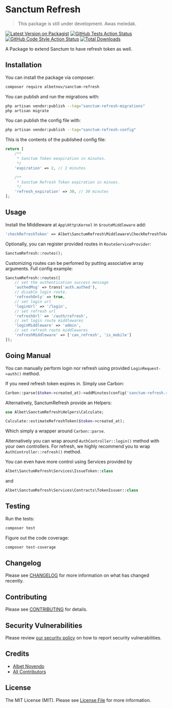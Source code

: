 # Sanctum Refresh

> This package is still under development. Awas meledak.

[![Latest Version on Packagist](https://img.shields.io/packagist/v/albetnov/sanctum-refresh.svg?style=flat-square)](https://packagist.org/packages/albetnov/sanctum-refresh)
[![GitHub Tests Action Status](https://img.shields.io/github/actions/workflow/status/albetnov/sanctum-refresh/run-tests.yml?branch=main&label=tests&style=flat-square)](https://github.com/albetnov/sanctum-refresh/actions?query=workflow%3Arun-tests+branch%3Amain)
[![GitHub Code Style Action Status](https://img.shields.io/github/actions/workflow/status/albetnov/sanctum-refresh/fix-php-code-style-issues.yml?branch=main&label=code%20style&style=flat-square)](https://github.com/albetnov/sanctum-refresh/actions?query=workflow%3A"Fix+PHP+code+style+issues"+branch%3Amain)
[![Total Downloads](https://img.shields.io/packagist/dt/albetnov/sanctum-refresh.svg?style=flat-square)](https://packagist.org/packages/albetnov/sanctum-refresh)

A Package to extend Sanctum to have refresh token as well.

## Installation

You can install the package via composer:

```bash
composer require albetnov/sanctum-refresh
```

You can publish and run the migrations with:

```bash
php artisan vendor:publish --tag="sanctum-refresh-migrations"
php artisan migrate
```

You can publish the config file with:

```bash
php artisan vendor:publish --tag="sanctum-refresh-config"
```

This is the contents of the published config file:

```php
return [
    /**
     * Sanctum Token eexpiration in minutes.
     */
    'expiration' => 2, // 2 minutes

    /**
     * Sanctum Refresh Token expiration in minues.
     */
    'refresh_expiration' => 30, // 30 minutes
];
```

## Usage

Install the Middleware at `App\Http\Kernel` in `$routeMiddleware` add:

```php
'checkRefreshToken' => Albet\SanctumRefresh\Middleware\CheckRefreshToken
```

Optionally, you can register provided routes in `RouteServiceProvider`:

```php
SanctumRefresh::routes();
```

Customizing routes can be perfomed by putting associative array arguments.
Full config example:

```php
SanctumRefresh::routes([
    // set the authentication success message
    'authedMsg' => trans('auth.authed'),
    // disable login route.
    'refreshOnly' => true,
    // set login url
    'loginUrl' => '/login',
    // set refresh url
    'refreshUrl' => '/auth/refresh',
    // set login route middlewares
    'loginMiddleware' => 'admin',
    // set refresh route middlewares
    'refreshMiddleware' => ['can_refresh', 'is_mobile']
]);
```

## Going Manual

You can manually perform login nor refresh using provided
`LoginRequest->auth()` method.

If you need refresh token expires in. Simply use Carbon:
```php
Carbon::parse($token->created_at)->addMinutes(config('sanctum-refresh.refresh_expiration'))
```

Alternatively, SanctumRefresh provide an Helpers:

```php
use Albet\SanctumRefresh\Helpers\Calculate;

Calculate::estimateRefreshToken($token->created_at);
```

Which simply a wrapper around `Carbon::parse`.

Alternatively you can wrap around `AuthController::login()` method with your own controllers.
For refresh, we highly recommend you to wrap `AuthController::refresh()` method.

You can even have more control using Services provided by

```php
Albet\SanctumRefresh\Services\IssueToken::class
```

and

```php
Albet\SanctumRefresh\Services\Contracts\TokenIssuer::class
```

## Testing

Run the tests:

```bash
composer test
```

Figure out the code coverage:

```bash
composer test-coverage
```

## Changelog

Please see [CHANGELOG](CHANGELOG.md) for more information on what has changed recently.

## Contributing

Please see [CONTRIBUTING](CONTRIBUTING.md) for details.

## Security Vulnerabilities

Please review [our security policy](../../security/policy) on how to report security vulnerabilities.

## Credits

- [Albet Novendo](https://github.com/albetnov)
- [All Contributors](../../contributors)

## License

The MIT License (MIT). Please see [License File](LICENSE.md) for more information.
